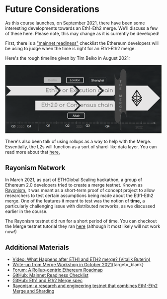 # Future Considerations

As this course launches, on September 2021, there have been some interesting developments towards an Eth1-Eth2 merge. We'll discuss a few of these here. Please note, this may change as it is currently be developed!

First, there is a <a href="https://github.com/ethereum/pm/blob/master/Merge/mainnet-readiness.md" target="_blank" rel="noopener noreferrer">"mainnet readiness"</a> checklist the Ethereum developers will be using to judge when the time is right for an Eth1-Eth2 merge.

Here's the rough timeline given by Tim Beiko in August 2021:

![Rough timeline for Eth1-Eth2 merge](../img/S10/eth2-merge-timeline.png)

There's also been talk of using rollups as a way to help with the Merge. Essentially, the L2s will function as a sort of shard-like data layer. You can read more about that <a href="https://ethereum-magicians.org/t/a-rollup-centric-ethereum-roadmap/4698" target="_blank" rel="noopener noreferrer">here.</a>

## Rayonism Network

In March 2021, as part of ETHGlobal Scaling hackathon, a group of Ethereum 2.0 developers tried to create a merge testnet. Known as <a href="https://rayonism.io/" target="_blank" rel="noopener noreferrer">Rayonism,</a> it was meant as a short-term proof of concept project to allow researchers to test certain assumptions being made about the Eth1-Eth2 merge. One of the features it meant to test was the notion of <b>time,</b> a particularly challenging issue with distributed networks, as we discussed earlier in the course.

The Rayonism testnet did run for a short period of time. You can checkout the Merge testnet tutorial they ran <a href="https://github.com/protolambda/mergenet-tutorial" target="_blank" rel="noopener noreferrer">here</a> (although it most likely will not work now!)

## Additional Materials
- <a href="https://youtu.be/pG8DPW64f-A" target="_blank" rel="noopener noreferrer">Video: What Happens after ETH1 and ETH2 merge? (Vitalik Buterin)</a>
- [Write-up from Merge Workshop in October 2021](https://consensys.net/blog/ethereum-2-0/an-update-on-the-merge-after-the-amphora-interop-event-in-greece/){target=_blank}
- <a href="https://ethereum-magicians.org/t/a-rollup-centric-ethereum-roadmap/4698" target="_blank" rel="noopener noreferrer">Forum: A Rollup-centric Ethereum Roadmap</a>
- <a href="https://github.com/ethereum/pm/blob/master/Merge/mainnet-readiness.md" target="_blank" rel="noopener noreferrer">GitHub: Mainnet Readiness Checklist</a>
- <a href="https://github.com/ethereum/consensus-specs/blob/dev/specs/merge/beacon-chain.md" target="_blank" rel="noopener noreferrer">GitHub: Eth1 and Eth2 Merge spec</a>
- <a href="https://rayonism.io/" target="_blank" rel="noopener noreferrer">Rayonism: a research and engineering testnet that combines Eth1-Eth2 Merge and Sharding</a>
